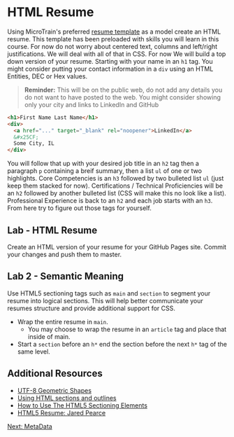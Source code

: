 # HTML Resume

Using MicroTrain's preferred [resume template](../img/ResumeTemplate.pdf) as a model create an HTML resume. This template has been preloaded with skills you will learn in this course. For now do not worry about centered text, columns and left/right justifications. We will deal with all of that in CSS. For now We will  build a top down version of your resume. Starting with your name in an ```h1``` tag. You might consider putting your contact information in a ```div``` using an HTML Entities, DEC or Hex values.

>**Reminder:** This will be on the public web, do not add any details you do not want to have posted to the web. You might consider showing only your city and links to LinkedIn and GitHub

```html
<h1>First Name Last Name</h1>
<div>
  <a href="..." target="_blank" rel="noopener">LinkedIn</a>
  &#x25CF;
  Some City, IL
</div>
```

You will follow that up with your desired job title in an ```h2``` tag then a paragraph ```p``` containing a breif summary, then a list ```ul``` of one or two highlights. Core Competencies is an ```h3``` followed by two bulleted list ```ul``` (just keep them stacked for now). Certifications / Technical Proficiencies will be an ```h2``` followed by another bulleted list (CSS will make this no look like a list). Professional Experience is back to an ```h2``` and each job starts with an ```h3```. From here try to figure out those tags for yourself.

## Lab - HTML Resume

Create an HTML version of your resume for your GitHub Pages site. Commit your changes and push them to master.

## Lab 2 - Semantic Meaning

Use HTML5 sectioning tags such as ```main``` and ```section``` to segment your resume into logical sections. This will help better communicate your resumes structure and provide additional support for CSS. 
* Wrap the entire resume in ```main```.
  * You may choose to wrap the resume in an ```article``` tag and place that inside of main.
* Start a ```section``` before an ```h*``` end the section before the next ```h*``` tag of the same level. 

## Additional Resources
* [UTF-8 Geometric Shapes](https://www.w3schools.com/charsets/ref_utf_geometric.asp)
* [Using HTML sections and outlines](https://developer.mozilla.org/en-US/docs/Web/Guide/HTML/Using_HTML_sections_and_outlines)
* [How to Use The HTML5 Sectioning Elements](http://blog.teamtreehouse.com/use-html5-sectioning-elements)
* [HTML5 Resume: Jared Pearce](https://codepen.io/jaredpearce/pen/iBdxb)

[Next: MetaData](05-MetaData.md)
